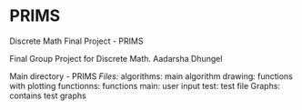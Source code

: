 # PRIMS


Discrete Math Final Project - PRIMS


Final Group Project for Discrete Math.
Aadarsha Dhungel


Main directory - PRIMS
*Files:*
algorithms: main algorithm
drawing: functions with plotting
functionns: functions
main: user input
test: test file
Graphs: contains test graphs
